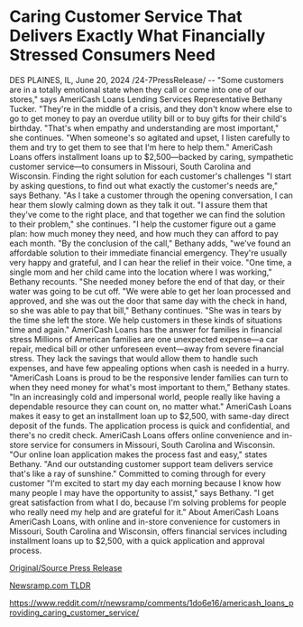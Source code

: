 # Caring Customer Service That Delivers Exactly What Financially Stressed Consumers Need

DES PLAINES, IL, June 20, 2024 /24-7PressRelease/ -- "Some customers are in a totally emotional state when they call or come into one of our stores," says AmeriCash Loans Lending Services Representative Bethany Tucker. "They're in the middle of a crisis, and they don't know where else to go to get money to pay an overdue utility bill or to buy gifts for their child's birthday.  "That's when empathy and understanding are most important," she continues. "When someone's so agitated and upset, I listen carefully to them and try to get them to see that I'm here to help them."  AmeriCash Loans offers installment loans up to $2,500—backed by caring, sympathetic customer service—to consumers in Missouri, South Carolina and Wisconsin.  Finding the right solution for each customer's challenges  "I start by asking questions, to find out what exactly the customer's needs are," says Bethany. "As I take a customer through the opening conversation, I can hear them slowly calming down as they talk it out.   "I assure them that they've come to the right place, and that together we can find the solution to their problem," she continues. "I help the customer figure out a game plan: how much money they need, and how much they can afford to pay each month.   "By the conclusion of the call," Bethany adds, "we've found an affordable solution to their immediate financial emergency. They're usually very happy and grateful, and I can hear the relief in their voice.  "One time, a single mom and her child came into the location where I was working," Bethany recounts. "She needed money before the end of that day, or their water was going to be cut off.   "We were able to get her loan processed and approved, and she was out the door that same day with the check in hand, so she was able to pay that bill," Bethany continues. "She was in tears by the time she left the store. We help customers in these kinds of situations time and again."  AmeriCash Loans has the answer for families in financial stress  Millions of American families are one unexpected expense—a car repair, medical bill or other unforeseen event—away from severe financial stress. They lack the savings that would allow them to handle such expenses, and have few appealing options when cash is needed in a hurry.  "AmeriCash Loans is proud to be the responsive lender families can turn to when they need money for what's most important to them," Bethany states. "In an increasingly cold and impersonal world, people really like having a dependable resource they can count on, no matter what."  AmeriCash Loans makes it easy to get an installment loan up to $2,500, with same-day direct deposit of the funds. The application process is quick and confidential, and there's no credit check.  AmeriCash Loans offers online convenience and in-store service for consumers in Missouri, South Carolina and Wisconsin.  "Our online loan application makes the process fast and easy," states Bethany. "And our outstanding customer support team delivers service that's like a ray of sunshine."  Committed to coming through for every customer   "I'm excited to start my day each morning because I know how many people I may have the opportunity to assist," says Bethany. "I get great satisfaction from what I do, because I'm solving problems for people who really need my help and are grateful for it."  About AmeriCash Loans  AmeriCash Loans, with online and in-store convenience for customers in Missouri, South Carolina and Wisconsin, offers financial services including installment loans up to $2,500, with a quick application and approval process. 

[Original/Source Press Release](https://www.24-7pressrelease.com/press-release/511819/caring-customer-service-that-delivers-exactly-what-financially-stressed-consumers-need)
                    

[Newsramp.com TLDR](None) 

https://www.reddit.com/r/newsramp/comments/1do6e16/americash_loans_providing_caring_customer_service/